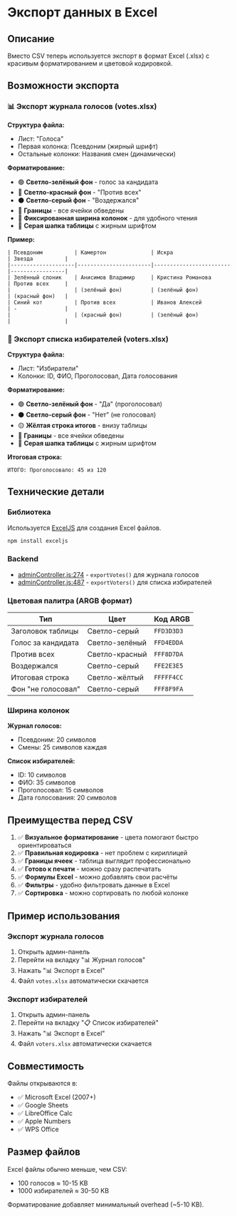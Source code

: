 # Экспорт данных в Excel

## Описание

Вместо CSV теперь используется экспорт в формат Excel (.xlsx) с красивым форматированием и цветовой кодировкой.

## Возможности экспорта

### 📊 Экспорт журнала голосов (votes.xlsx)

**Структура файла:**
- Лист: "Голоса"
- Первая колонка: Псевдоним (жирный шрифт)
- Остальные колонки: Названия смен (динамически)

**Форматирование:**
- 🟢 **Светло-зелёный фон** - голос за кандидата
- 🔴 **Светло-красный фон** - "Против всех"
- ⚫ **Светло-серый фон** - "Воздержался"
- 📏 **Границы** - все ячейки обведены
- 📐 **Фиксированная ширина колонок** - для удобного чтения
- 🎨 **Серая шапка таблицы** с жирным шрифтом

**Пример:**
```
| Псевдоним          | Камертон              | Искра                  | Звезда          |
|--------------------|-----------------------|------------------------|-----------------|
| Зелённый слоник    | Анисимов Владимир     | Кристина Романова      | Против всех     |
|                    | (зелёный фон)         | (зелёный фон)          | (красный фон)   |
| Синий кот          | Против всех           | Иванов Алексей         | -               |
|                    | (красный фон)         | (зелёный фон)          |                 |
```

### 👥 Экспорт списка избирателей (voters.xlsx)

**Структура файла:**
- Лист: "Избиратели"
- Колонки: ID, ФИО, Проголосовал, Дата голосования

**Форматирование:**
- 🟢 **Светло-зелёный фон** - "Да" (проголосовал)
- ⚫ **Светло-серый фон** - "Нет" (не голосовал)
- 🟡 **Жёлтая строка итогов** - внизу таблицы
- 📏 **Границы** - все ячейки обведены
- 🎨 **Серая шапка таблицы** с жирным шрифтом

**Итоговая строка:**
```
ИТОГО: Проголосовало: 45 из 120
```

## Технические детали

### Библиотека
Используется [ExcelJS](https://github.com/exceljs/exceljs) для создания Excel файлов.

```bash
npm install exceljs
```

### Backend
- [adminController.js:274](src/controllers/adminController.js:274) - `exportVotes()` для журнала голосов
- [adminController.js:487](src/controllers/adminController.js:487) - `exportVoters()` для списка избирателей

### Цветовая палитра (ARGB формат)

| Тип | Цвет | Код ARGB |
|-----|------|----------|
| Заголовок таблицы | Светло-серый | `FFD3D3D3` |
| Голос за кандидата | Светло-зелёный | `FFD4EDDA` |
| Против всех | Светло-красный | `FFF8D7DA` |
| Воздержался | Светло-серый | `FFE2E3E5` |
| Итоговая строка | Светло-жёлтый | `FFFFF4CC` |
| Фон "не голосовал" | Светло-серый | `FFF8F9FA` |

### Ширина колонок

**Журнал голосов:**
- Псевдоним: 20 символов
- Смены: 25 символов каждая

**Список избирателей:**
- ID: 10 символов
- ФИО: 35 символов
- Проголосовал: 15 символов
- Дата голосования: 20 символов

## Преимущества перед CSV

1. ✅ **Визуальное форматирование** - цвета помогают быстро ориентироваться
2. ✅ **Правильная кодировка** - нет проблем с кириллицей
3. ✅ **Границы ячеек** - таблица выглядит профессионально
4. ✅ **Готово к печати** - можно сразу распечатать
5. ✅ **Формулы Excel** - можно добавлять свои расчёты
6. ✅ **Фильтры** - удобно фильтровать данные в Excel
7. ✅ **Сортировка** - можно сортировать по любой колонке

## Пример использования

### Экспорт журнала голосов
1. Открыть админ-панель
2. Перейти на вкладку "📊 Журнал голосов"
3. Нажать "📊 Экспорт в Excel"
4. Файл `votes.xlsx` автоматически скачается

### Экспорт избирателей
1. Открыть админ-панель
2. Перейти на вкладку "📋 Список избирателей"
3. Нажать "📊 Экспорт в Excel"
4. Файл `voters.xlsx` автоматически скачается

## Совместимость

Файлы открываются в:
- ✅ Microsoft Excel (2007+)
- ✅ Google Sheets
- ✅ LibreOffice Calc
- ✅ Apple Numbers
- ✅ WPS Office

## Размер файлов

Excel файлы обычно меньше, чем CSV:
- 100 голосов ≈ 10-15 KB
- 1000 избирателей ≈ 30-50 KB

Форматирование добавляет минимальный overhead (~5-10 KB).
